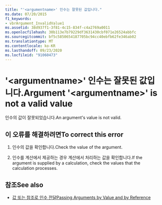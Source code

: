 ```yaml
---
title: "'<argumentname>' 인수는 잘못된 값입니다."
ms.date: 07/20/2015
f1_keywords:
- vbrArgument_InvalidValue1
ms.assetid: 38d937f1-3f81-4c15-834f-c4a2769a0011
ms.openlocfilehash: 30b113e7b79229df3631430cbf071e26524abbfc
ms.sourcegitcommit: bf5c5850654187705bc94cc40ebfb62fe346ab02
ms.translationtype: MT
ms.contentlocale: ko-KR
ms.lasthandoff: 09/23/2020
ms.locfileid: "91060473"
---
```

# <a name="argument-argumentname-is-not-a-valid-value"></a><span data-ttu-id="906b7-102">'\<argumentname>' 인수는 잘못된 값입니다.</span><span class="sxs-lookup"><span data-stu-id="906b7-102">Argument '\<argumentname>' is not a valid value</span></span>

<span data-ttu-id="906b7-103">인수의 값이 잘못되었습니다.</span><span class="sxs-lookup"><span data-stu-id="906b7-103">An argument's value is not valid.</span></span>  
  
## <a name="to-correct-this-error"></a><span data-ttu-id="906b7-104">이 오류를 해결하려면</span><span class="sxs-lookup"><span data-stu-id="906b7-104">To correct this error</span></span>  
  
1. <span data-ttu-id="906b7-105">인수의 값을 확인합니다.</span><span class="sxs-lookup"><span data-stu-id="906b7-105">Check the value of the argument.</span></span>  
  
2. <span data-ttu-id="906b7-106">인수를 계산에서 제공하는 경우 계산에서 처리하는 값을 확인합니다.</span><span class="sxs-lookup"><span data-stu-id="906b7-106">If the argument is supplied by a calculation, check the values that the calculation processes.</span></span>  
  
## <a name="see-also"></a><span data-ttu-id="906b7-107">참조</span><span class="sxs-lookup"><span data-stu-id="906b7-107">See also</span></span>

- [<span data-ttu-id="906b7-108">값 또는 참조로 인수 전달</span><span class="sxs-lookup"><span data-stu-id="906b7-108">Passing Arguments by Value and by Reference</span></span>](../programming-guide/language-features/procedures/passing-arguments-by-value-and-by-reference.md)
